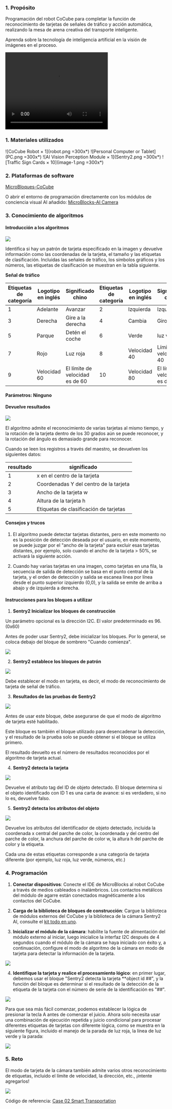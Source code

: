 ### 1. Propósito

Programación del robot CoCube para completar la función de reconocimiento de tarjetas de señales de tráfico y acción automática, realizando la mesa de arena creativa del transporte inteligente.

Aprenda sobre la tecnología de inteligencia artificial en la visión de imágenes en el proceso.

<video width="320" height="240" controls>
  <source src="traffic.mp4" type="video/mp4">
</video>

### 1. Materiales utilizados

![CoCube Robot × 1](robot.png =300x*)
![Personal Computer or Tablet](PC.png =300x*)
![AI Vision Perception Module × 1](Sentry2.png =300x*)
![Traffic Sign Cards × 10](image-1.png =300x*)

### 2. Plataformas de software

[MicroBloques-CoCube](https://microblocksfun.cn/run/microblocks.html#scripts=GP%20Scripts%0Adepends%20%27CoCube%27)

O abrir el entorno de programación directamente con los módulos de conciencia visual AI añadido: [MicroBlocks-AI Camera](https://microblocksfun.cn/run/microblocks.html#scripts=GP%20Scripts%0Adepends%20%27CoCube%20Module%27%20%27Sentry2%20AI%20camera%27)

### 3. Conocimiento de algoritmos

#### Introducción a los algoritmos

![](image-2.png)

Identifica si hay un patrón de tarjeta especificado en la imagen y devuelve información como las coordenadas de la tarjeta, el tamaño y las etiquetas de clasificación. Incluidas las señales de tráfico, los símbolos gráficos y los números, las etiquetas de clasificación se muestran en la tabla siguiente.

**Señal de tráfico**

| **Etiquetas de categoría** | **Logotipo en inglés** | **Significado chino** | **Etiquetas de categoría** | **Logotipo en inglés**    | **Significado chino** |
| -------- | -------- | -------- | -------- | ----------- | -------- |
| 1        | Adelante  | Avanzar      | 2        | Izquierda        | Izquierda     |
| 3        | Derecha    | Gire a la derecha     | 4        | Cambia | Giro       |
| 5        | Parque     | Detén el coche       | 6        | Verde       | luz verde   |
| 7        | Rojo      | Luz roja    | 8        | Velocidad 40    | Límite de velocidad 40 |
| 9        | Velocidad 60 | El límite de velocidad es de 60 | 10       | Velocidad 80    | El límite de velocidad es de 80 |

#### Parámetros: Ninguno

#### Devuelve resultados

![](image-3.png)

El algoritmo admite el reconocimiento de varias tarjetas al mismo tiempo, y la rotación de la tarjeta dentro de los 30 grados aún se puede reconocer, y la rotación del ángulo es demasiado grande para reconocer.

Cuando se leen los registros a través del maestro, se devuelven los siguientes datos:

| **resultado** | **significado**  |
| ------ | ------- |
| 1      | x en el centro de la tarjeta |
| 2      | Coordenadas Y del centro de la tarjeta |
| 3      | Ancho de la tarjeta w   |
| 4      | Altura de la tarjeta h   |
| 5      | Etiquetas de clasificación de tarjetas  |

#### Consejos y trucos

1. El algoritmo puede detectar tarjetas distantes, pero en este momento no es la posición de detección deseada por el usuario, en este momento, se puede juzgar por el "ancho de la tarjeta" para excluir esas tarjetas distantes, por ejemplo, solo cuando el ancho de la tarjeta > 50%, se activará la siguiente acción.

2. Cuando hay varias tarjetas en una imagen, como tarjetas en una fila, la secuencia de salida de detección se basa en el punto central de la tarjeta, y el orden de detección y salida se escanea línea por línea desde el punto superior izquierdo (0,0), y la salida se emite de arriba a abajo y de izquierda a derecha.

#### **Instrucciones para los bloques a utilizar**

1. **Sentry2 Inicializar los bloques de construcción**

Un parámetro opcional es la dirección I2C. El valor predeterminado es 96. (0x60)

Antes de poder usar Sentry2, debe inicializar los bloques. Por lo general, se coloca debajo del bloque de sombrero "Cuando comienza".

![](init.png)

2. **Sentry2 establece los bloques de patrón**

![](<setmodecard.png>)

Debe establecer el modo en tarjeta, es decir, el modo de reconocimiento de tarjeta de señal de tráfico.

3. **Resultados de las pruebas de Sentry2**

![](result.png)

Antes de usar este bloque, debe asegurarse de que el modo de algoritmo de tarjeta esté habilitado.

Este bloque es también el bloque utilizado para desencadenar la detección, y el resultado de la prueba solo se puede obtener si el bloque se utiliza primero.

El resultado devuelto es el número de resultados reconocidos por el algoritmo de tarjeta actual.

4. **Sentry2 detecta la tarjeta**

![](image.png)

Devuelve el atributo tag del ID de objeto detectado. El bloque determina si el objeto identificado con ID 1 es una carta de avance: si es verdadero, si no lo es, devuelve falso.

5. **Sentry2 detecta los atributos del objeto**

![](property.png)

Devuelve los atributos del identificador de objeto detectado, incluida la coordenada x central del parche de color, la coordenada y del centro del parche de color, la anchura del parche de color w, la altura h del parche de color y la etiqueta.

Cada una de estas etiquetas corresponde a una categoría de tarjeta diferente (por ejemplo, luz roja, luz verde, números, etc.)



### 4. Programación

1. **Conectar dispositivos**: Conecte el IDE de MicroBlocks al robot CoCube a través de medios cableados o inalámbricos. Los contactos metálicos del módulo de agarre están conectados magnéticamente a los contactos del CoCube.

2. **Carga de la biblioteca de bloques de construcción**: Cargue la biblioteca de módulos externos del CoCube y la biblioteca de la cámara Sentry2 AI, consulte el [kit todo en uno](https://sjtu-colab.feishu.cn/wiki/J6o5woK8AizzAVkLUkzcG1m1nob#share-PZOqdKGuUod4HYxEQKacjmIpnLf).

3. **Inicializar el módulo de la cámara**: habilite la fuente de alimentación del módulo externo al iniciar, luego inicialice la interfaz I2C después de 4 segundos cuando el módulo de la cámara se haya iniciado con éxito y, a continuación, configure el modo de algoritmo de la cámara en modo de tarjeta para detectar la información de la tarjeta.

![](scriptImage7286394.png)

4. **Identifique la tarjeta y realice el procesamiento lógico**: en primer lugar, debemos usar el bloque "Sentry2 detecta la tarjeta **object id ##", y la función del bloque es determinar si el resultado de la detección de la etiqueta de la tarjeta con el número de serie de la identificación es "##".

![](scriptImage7734694.png)

Para que sea más fácil comenzar, podemos establecer la lógica de presionar la tecla A antes de comenzar el juicio. Ahora solo necesita usar una combinación de ejecución repetida y juicio condicional para procesar diferentes etiquetas de tarjetas con diferente lógica, como se muestra en la siguiente figura, incluido el manejo de la parada de luz roja, la línea de luz verde y la parada:

![](scriptImage7817072.png)

### 5. Reto

El modo de tarjeta de la cámara también admite varios otros reconocimiento de etiquetas, incluido el límite de velocidad, la dirección, etc., ¡intente agregarlos!

![](scriptImage8322899.png)

Código de referencia: [Case 02 Smart Transportation](https://microblocksfun.cn/run/microblocks.html#scripts=GP%20Scripts%0Adepends%20%27CoCube%27%20%27CoCube%20Module%27%20%27Sentry2%20AI%20camera%27%0A%0Ascript%20583%2081%20%7B%0AwhenStarted%0A%27Power%20on%20module%27%0AwaitMillis%204000%0A%27Sentry2%20init%27%2096%0A%27Sentry%20turn%27%20%27card%27%20true%0A%7D%0A%0Ascript%20851%2080%20%7B%0AwhenButtonPressed%20%27A%27%0Alocal%20%27var%27%2030%0Aforever%20%7B%0A%20%20if%20%28%27Sentry2%20detect%20card%27%20%27RedLight%27%201%29%20%7B%0A%20%20%20%20%27CoCube%20wheels%20stop%27%0A%20%20%7D%20%28%27Sentry2%20detect%20card%27%20%27GreenLight%27%201%29%20%7B%0A%20%20%20%20%27CoCube%20move%27%20%27forward%27%20var%0A%20%20%7D%20%28%27Sentry2%20detect%20card%27%20%27Park%27%201%29%20%7B%0A%20%20%20%20%27CoCube%20wheels%20stop%27%0A%20%20%7D%20%28%27Sentry2%20detect%20card%27%20%27Left%27%201%29%20%7B%0A%20%20%20%20%27CoCube%20rotate%20for%20millisecs%27%20%27left%27%2030%20820%0A%20%20%20%20%27CoCube%20move%27%20%27forward%27%20var%0A%20%20%7D%20%28%27Sentry2%20detect%20card%27%20%27Right%27%201%29%20%7B%0A%20%20%20%20%27CoCube%20rotate%20for%20millisecs%27%20%27right%27%2030%20820%0A%20%20%20%20%27CoCube%20move%27%20%27forward%27%20var%0A%20%20%7D%20%28%27Sentry2%20detect%20card%27%20%27TurnAround%27%201%29%20%7B%0A%20%20%20%20%27CoCube%20rotate%20for%20millisecs%27%20%27left%27%2030%201640%0A%20%20%20%20%27CoCube%20move%27%20%27forward%27%20var%0A%20%20%7D%20%28%27Sentry2%20detect%20card%27%20%27Speed40%27%201%29%20%7B%0A%20%20%20%20var%20%3D%2017%0A%20%20%20%20%27CoCube%20move%27%20%27forward%27%20var%0A%20%20%7D%20%28%27Sentry2%20detect%20card%27%20%27Speed60%27%201%29%20%7B%0A%20%20%20%20var%20%3D%2033%0A%20%20%20%20%27CoCube%20move%27%20%27forward%27%20var%0A%20%20%7D%20%28%27Sentry2%20detect%20card%27%20%27Speed80%27%201%29%20%7B%0A%20%20%20%20var%20%3D%2050%0A%20%20%20%20%27CoCube%20move%27%20%27forward%27%20var%0A%20%20%7D%0A%20%20waitMillis%2030%0A%7D%0A%7D%0A%0A)
